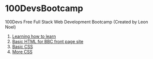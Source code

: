# 100DevsBootcamp
100Devs Free Full Stack Web Development Bootcamp (Created by Leon Noel)

<ol>
  <li><a href="https://www.coursera.org/learn/learning-how-to-learn">Learning how to learn</a></li>
   <li><a href="https://github.com/ArnoldPires/100DevsBootcamp/tree/main/class02-materials/bbc-site">Basic HTML for BBC front page site</a></li>
   <li><a href="https://github.com/ArnoldPires/100DevsBootcamp/tree/main/class03-materials">Basic CSS</a></li>
   <li><a href="https://github.com/ArnoldPires/100DevsBootcamp/tree/main/class04-materials">More CSS</a></li>
 </ol>
